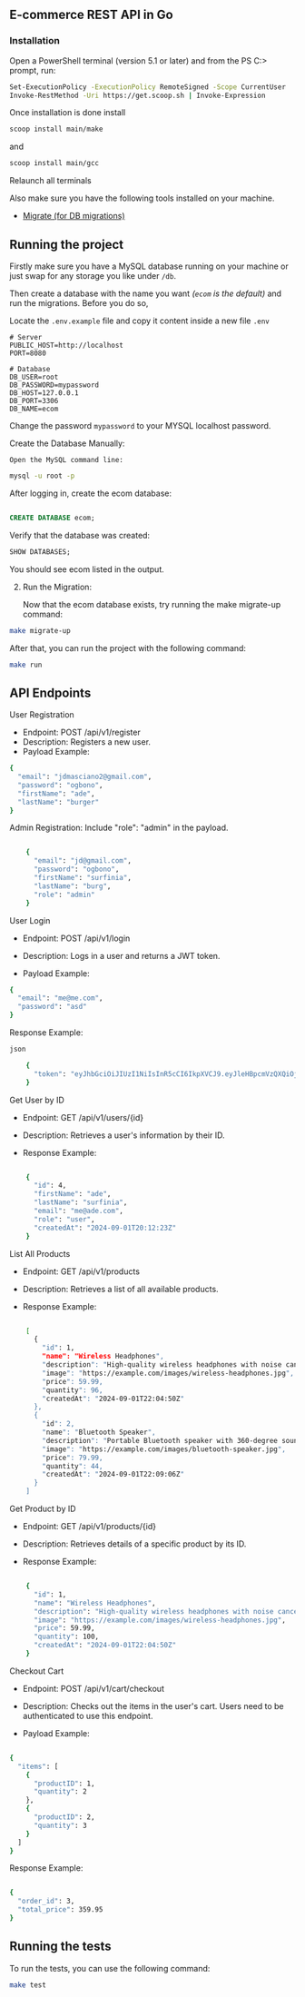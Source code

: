 ## E-commerce REST API in Go 

### Installation

Open a PowerShell terminal (version 5.1 or later) and from the PS C:\> prompt, run: 

```bash 
Set-ExecutionPolicy -ExecutionPolicy RemoteSigned -Scope CurrentUser
Invoke-RestMethod -Uri https://get.scoop.sh | Invoke-Expression

```
Once installation is done install 

```bash
scoop install main/make
```

and 

```bash
scoop install main/gcc
```

Relaunch all terminals 

Also make sure you have the following tools installed on your machine.

- [Migrate (for DB migrations)](https://github.com/golang-migrate/migrate/tree/v4.17.0/cmd/migrate)

## Running the project

Firstly make sure you have a MySQL database running on your machine or just swap for any storage you like under `/db`.

Then create a database with the name you want *(`ecom` is the default)* and run the migrations. Before you do so,

Locate the `.env.example` file and copy it content inside a new file `.env`

```env
# Server
PUBLIC_HOST=http://localhost
PORT=8080

# Database
DB_USER=root
DB_PASSWORD=mypassword
DB_HOST=127.0.0.1
DB_PORT=3306
DB_NAME=ecom
```

Change the password `mypassword` to your MYSQL localhost password.


Create the Database Manually:

    Open the MySQL command line:

```bash
mysql -u root -p
```

After logging in, create the ecom database:

```sql

CREATE DATABASE ecom;
```
Verify that the database was created:


```sql
SHOW DATABASES;
```

You should see ecom listed in the output.

2. Run the Migration:

    Now that the ecom database exists, try running the make migrate-up command:

```bash
make migrate-up
```

After that, you can run the project with the following command:

```bash
make run
```

## API Endpoints
User Registration
- Endpoint: POST /api/v1/register
- Description: Registers a new user.
- Payload Example:

```bash
{
  "email": "jdmasciano2@gmail.com",
  "password": "ogbono",
  "firstName": "ade",
  "lastName": "burger"
}
```

Admin Registration: Include "role": "admin" in the payload.

```bash

    {
      "email": "jd@gmail.com",
      "password": "ogbono",
      "firstName": "surfinia",
      "lastName": "burg",
      "role": "admin"
    }
```

User Login

- Endpoint: POST /api/v1/login

- Description: Logs in a user and returns a JWT token.

- Payload Example:


```bash
{
  "email": "me@me.com",
  "password": "asd"
}
```

Response Example:

```bash
json

    {
      "token": "eyJhbGciOiJIUzI1NiIsInR5cCI6IkpXVCJ9.eyJleHBpcmVzQXQiOjE3MjU5MTk0NTYsInVzZXJJRCI6IjEifQ.Ww85HQzCdhzp_LzJTg8UvxcrXj5eanLyLJDyDNQIG6E"
    }
```

Get User by ID

- Endpoint: GET /api/v1/users/{id}

- Description: Retrieves a user's information by their ID.

- Response Example:

```bash

    {
      "id": 4,
      "firstName": "ade",
      "lastName": "surfinia",
      "email": "me@ade.com",
      "role": "user",
      "createdAt": "2024-09-01T20:12:23Z"
    }
``` 

List All Products

- Endpoint: GET /api/v1/products

- Description: Retrieves a list of all available products.

- Response Example:

```bash

    [
      {
        "id": 1,
        "name": "Wireless Headphones",
        "description": "High-quality wireless headphones with noise cancellation.",
        "image": "https://example.com/images/wireless-headphones.jpg",
        "price": 59.99,
        "quantity": 96,
        "createdAt": "2024-09-01T22:04:50Z"
      },
      {
        "id": 2,
        "name": "Bluetooth Speaker",
        "description": "Portable Bluetooth speaker with 360-degree sound and waterproof design.",
        "image": "https://example.com/images/bluetooth-speaker.jpg",
        "price": 79.99,
        "quantity": 44,
        "createdAt": "2024-09-01T22:09:06Z"
      }
    ]
```

Get Product by ID

- Endpoint: GET /api/v1/products/{id}

- Description: Retrieves details of a specific product by its ID.

- Response Example:

```bash

    {
      "id": 1,
      "name": "Wireless Headphones",
      "description": "High-quality wireless headphones with noise cancellation.",
      "image": "https://example.com/images/wireless-headphones.jpg",
      "price": 59.99,
      "quantity": 100,
      "createdAt": "2024-09-01T22:04:50Z"
    }
```

Checkout Cart

- Endpoint: POST /api/v1/cart/checkout

- Description: Checks out the items in the user's cart. Users need to be authenticated to use this endpoint.

- Payload Example:

```bash

{
  "items": [
    {
      "productID": 1,
      "quantity": 2
    },
    {
      "productID": 2,
      "quantity": 3
    }
  ]
}
```

Response Example:

```bash

{
  "order_id": 3,
  "total_price": 359.95
}
``` 

## Running the tests

To run the tests, you can use the following command:

```bash
make test
```